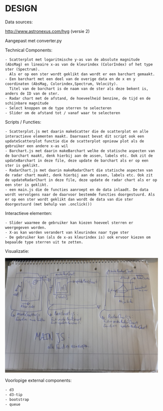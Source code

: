 # DESIGN

Data sources:

http://www.astronexus.com/hyg (versie 2)

Aangepast met converter.py

Technical Components:

	- Scatterplot met logaritmische y-as van de absolute magnitude (AbsMag) en lineaire x-as van de kleurindex (ColorIndex) of het type ster (Spectrum).
	  Als er op een ster wordt geklikt dan wordt er een barchart gemaakt.
	- Een barchart met een deel van de overige data en de x en y coordinaten (AbsMag, Colorindex,Spectrum, Velocity).
	  Titel van de barchart is de naam van de ster als deze bekent is, anders de ID van de ster.
	- Radar chart met de afstand, de hoeveelheid benzine, de tijd en de schijnbare magnitude
	- Select knoppen om de type sterren te selecteren
	- Slider om de afstand tot / vanaf waar te selecteren

Scripts / Functies:

	- Scatterplot.js met daarin makeScatter die de scatterplot en alle interactieve elementen maakt. Daarnaast bevat dit script ook een updateScatterplot functie die de scatterplot opnieuw plot als de gebruiker een andere x-as wil
	- Barchart.js met daarin makeBarchart welke de statische aspecten van de barchart maakt, denk hierbij aan de assen, labels etc. Ook zit de updateBarchart in deze file, deze update de barchart als er op een ster is geklikt.
	- RadarChart.js met daarin makeRadarChart die statische aspecten van de radar chart maakt, denk hierbij aan de assen, labels etc. Ook zit de updateRadarChart in deze file, deze update de radar chart als er op een ster is geklikt.
	- een main.js die de functies aanroept en de data inlaadt. De data wordt vervolgens naar de daarvoor bestemde functies doorgestuurd. Als er op een ster wordt geklikt dan wordt de data van die ster doorgestuurd (met behulp van .onclick()) 

Interactieve elementen:

	- Slider waarmee de gebruiker kan kiezen hoeveel sterren er weergegeven worden.
	- X-as kan worden verandert van kleurindex naar type ster
	- De gebruiker kan (als de x-as kleurindex is) ook ervoor kiezen om bepaalde type sterren uit te zetten.


Visualizatie:

![](doc/Henk.jpg)


Voorlopige external components:

	- d3
	- d3-tip
	- bootstrap
	- queue
